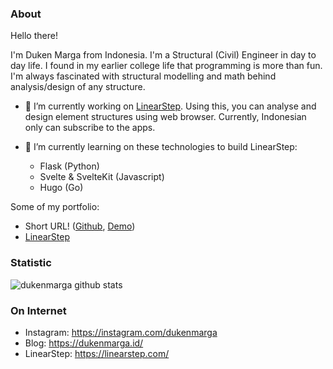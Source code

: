 ### About

Hello there!

I'm Duken Marga from Indonesia. I'm a Structural (Civil) Engineer in day to day life. I found in my earlier college life that programming is more than fun.
I'm always fascinated with structural modelling and math behind analysis/design of any structure.

- 🔭 I’m currently working on [LinearStep](https://linearstep.com). Using this, you can analyse and design element structures using web browser.
Currently, Indonesian only can subscribe to the apps.

- 🌱 I’m currently learning on these technologies to build LinearStep:
  - Flask (Python)
  - Svelte & SvelteKit (Javascript)
  - Hugo (Go)

Some of my portfolio:
- Short URL! ([Github](https://github.com/dukenmarga/short-url), [Demo](https://short-it-vcys.onrender.com/))
- [LinearStep](https://linearstep.com/)

### Statistic
![dukenmarga github stats](https://github-readme-stats.vercel.app/api?username=dukenmarga&show_icons=true&count_private=true&theme=dracula)

### On Internet
- Instagram: https://instagram.com/dukenmarga
- Blog: https://dukenmarga.id/
- LinearStep: https://linearstep.com/

<!--

### Repositories
[![Readme Card](https://github-readme-stats.vercel.app/api/pin/?username=dukenmarga&repo=civil-engineering-toolbox&show_owner=true)](https://github.com/dukenmarga/civil-engineering-toolbox)

### Top Languages

[![Top Langs](https://github-readme-stats.vercel.app/api/top-langs/?username=dukenmarga)](https://github.com/dukenmarga/)

-->

